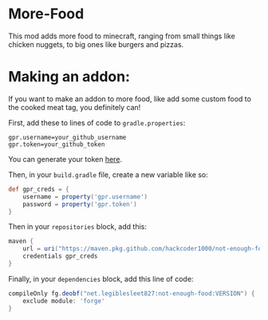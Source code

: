 # More-Food

This mod adds more food to minecraft, ranging from small things like chicken nuggets, to big ones like burgers and
pizzas.

# Making an addon:

If you want to make an addon to more food, like add some custom food to the cooked meat tag, you definitely can!

First, add these to lines of code to `gradle.properties`:

```properties
gpr.username=your_github_username
gpr.token=your_github_token
```

You can generate your token <a href="https://github.com/settings/tokens">here</a>.

Then, in your `build.gradle` file, create a new variable like so:

```groovy
def gpr_creds = {
    username = property('gpr.username')
    password = property('gpr.token')
}
```

Then in your `repositories` block, add this:

```groovy
maven {
    url = uri("https://maven.pkg.github.com/hackcoder1000/not-enough-food")
    credentials gpr_creds
}
```

Finally, in your `dependencies` block, add this line of code:

```groovy
compileOnly fg.deobf("net.legiblesleet827:not-enough-food:VERSION") {
    exclude module: 'forge'
}
```
